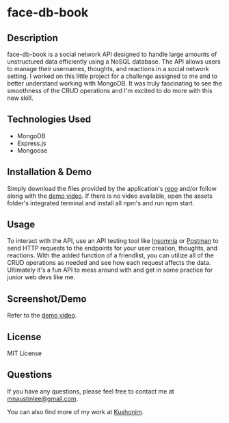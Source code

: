 # face-db-book
## Description
face-db-book is a social network API designed to handle large amounts of unstructured data efficiently using a NoSQL database. The API allows users to manage their usernames, thoughts, and reactions in a social network setting. I worked on this little project for a challenge assigned to me and to better understand working with MongoDB. It was truly fascinating to see the smoothness of the CRUD operations and I'm excited to do more with this new skill.

## Technologies Used
- MongoDB
- Express.js
- Mongoose

## Installation & Demo
Simply download the files provided by the application's [repo](https://github.com/Kushonim/face-db-book) and/or follow along with the [demo video](https://drive.google.com/file/d/1T4Bo9jfgu4IFRFJeu0MZVfNIqDmI56hQ/view). If there is no video available, open the assets folder's integrated terminal and install all npm's and run npm start.

## Usage
To interact with the API, use an API testing tool like [Insomnia](https://insomnia.rest/) or [Postman](https://www.postman.com/) to send HTTP requests to the endpoints for your user creation, thoughts, and reactions. With the added function of a friendlist, you can utilize all of the CRUD operations as needed and see how each request affects the data. Ultimately it's a fun API to mess around with and get in some practice for junior web devs like me.

## Screenshot/Demo
Refer to the [demo video](https://drive.google.com/file/d/1T4Bo9jfgu4IFRFJeu0MZVfNIqDmI56hQ/view).

## License
MIT License

## Questions
If you have any questions, please feel free to contact me at [mnaustinlee@gmail.com](mailto:mnaustinlee@gmail.com). 

You can also find more of my work at [Kushonim](https://github.com/Kushonim).

